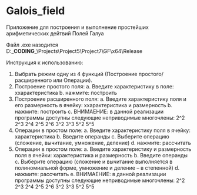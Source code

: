 # Galois_field
Приложение для построения и выполнение простейших арифметических дейтвий Полей Галуа

Файл .exe назодится D:\___CODING___\Projects\Project5\Project7\GF\x64\Release

Инструкция к использованию:
1)	Выбрать режим одну из 4 функций (Построение простого/расширенного или Операции).
2)	Построение простого поля:
  a.	Введите характеристику в поле: xхарактеристика
  b.	нажмите: построить
3)	Построение расширенного поля:
  a.	Введите характеристику поля и его размерность в ячейку: xхарактеристика и размерность
  b.	нажмите: построить
  c.	ВНИМАЕНИЕ: в данной реализации программы доступны следующие неприводимые многочлены: 2^2	2^3	2^4	2^5	2^6	3^2	3^3	5^2	5^5
4)	Операции в простом поле:
  a.	Введите характеристику поля в ячейку: характеристика
  b.	Введите операнды
  c.	Выберите операцию (сложение, вычитание, умножение, деление) 
  d.	нажмите: рассчитать
5)	Операции в простом поле:
  a.	Введите характеристику и размерность поля в ячейки: характеристика и  размерность
  b.	Введите операнды
  c.	Выберите операцию (сложение и вычитание выполняется в полиномиальной форме, умножение и деление – в степенной) 
  d.	нажмите: рассчитать
  e.	ВНИМАЕНИЕ: в данной реализации программы доступны следующие неприводимые многочлены: 2^2	2^3	2^4	2^5	2^6	3^2	3^3	5^2	5^5
